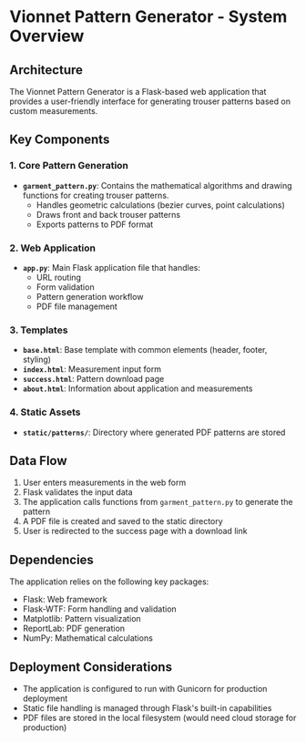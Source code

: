# Vionnet Pattern Generator - System Overview

## Architecture
The Vionnet Pattern Generator is a Flask-based web application that provides a user-friendly interface for generating trouser patterns based on custom measurements.

## Key Components

### 1. Core Pattern Generation
- **`garment_pattern.py`**: Contains the mathematical algorithms and drawing functions for creating trouser patterns.
  - Handles geometric calculations (bezier curves, point calculations)
  - Draws front and back trouser patterns
  - Exports patterns to PDF format

### 2. Web Application
- **`app.py`**: Main Flask application file that handles:
  - URL routing
  - Form validation
  - Pattern generation workflow
  - PDF file management

### 3. Templates
- **`base.html`**: Base template with common elements (header, footer, styling)
- **`index.html`**: Measurement input form
- **`success.html`**: Pattern download page
- **`about.html`**: Information about application and measurements

### 4. Static Assets
- **`static/patterns/`**: Directory where generated PDF patterns are stored

## Data Flow
1. User enters measurements in the web form
2. Flask validates the input data
3. The application calls functions from `garment_pattern.py` to generate the pattern
4. A PDF file is created and saved to the static directory
5. User is redirected to the success page with a download link

## Dependencies
The application relies on the following key packages:
- Flask: Web framework
- Flask-WTF: Form handling and validation
- Matplotlib: Pattern visualization
- ReportLab: PDF generation
- NumPy: Mathematical calculations

## Deployment Considerations
- The application is configured to run with Gunicorn for production deployment
- Static file handling is managed through Flask's built-in capabilities
- PDF files are stored in the local filesystem (would need cloud storage for production)
